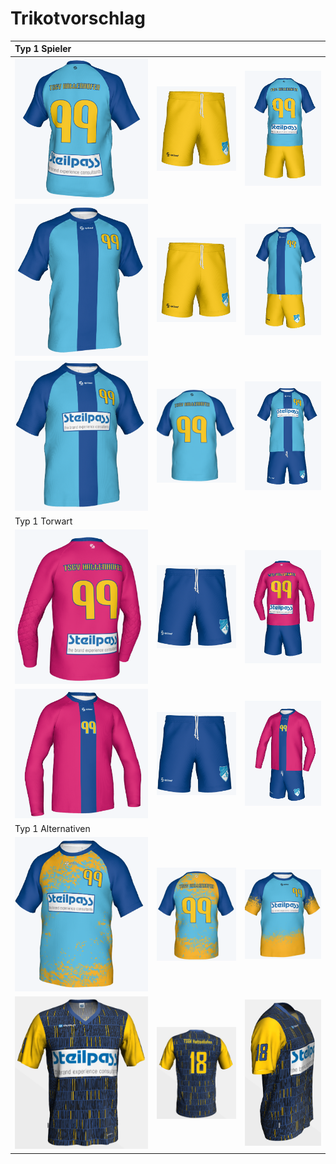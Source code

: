 # Trikotvorschlag

|Typ 1 Spieler|||
|:---|:---|:---|
|![Trikot 1](2022/Trikots/Trikot1.hinten.png "Trikot 1")|![Hose 1](2022/Trikots/Hose1.gelb.png "Hose 1")|![Set 1](2022/Trikots/Gesamt1b.hinten.png "Gesamt 1")|
|![Trikot 1](2022/Trikots/Trikot1.vorne.png "Trikot 1")|![Hose 1](2022/Trikots/Hose1.gelb.png "Hose 1")|![Set 1](2022/Trikots/Gesamt1b.vorne.png "Gesamt 1")|
|![Trikot 1](2022/Trikots/Trikot1c.vorne.png "Trikot 1")|![Hose 1](2022/Trikots/Trikot1c.hinten.png "Hose 1")|![Set 1](2022/Trikots/Gesamt1c.vorne.png "Gesamt 1")|
|Typ 1 Torwart|||
|![Trikot 1 Torwart](2022/Trikots/Trikot1.Torwart.hinten.png "Trikot 1")|![Hose 1](2022/Trikots/Hose1.blau.png "Hose 1")|![Set 1 Torwart](2022/Trikots/Gesamt1.Torwart.hinten.png "Gesamt 1")|
|![Trikot 1 Torwart](2022/Trikots/Trikot1.Torwart.vorne.png "Trikot 1")|![Hose 1](2022/Trikots/Hose1.blau.png "Hose 1")|![Set 1 Torwart](2022/Trikots/Gesamt1.Torwart.vorne.png "Gesamt 1")|
|Typ 1 Alternativen|||
|![Trikot 1](2022/Trikots/Trikot1d.vorne.png "Trikot 1")|![Hose 1](2022/Trikots/Trikot1d.hinten.png)|![Trikot 1](2022/Trikots/Trikot1e.vorne.png "Trikot 1")|
|![Trikot 2](2022/Trikots/Trikot2.vorne.png "Trikot 2")|![Trikot 2](2022/Trikots/Trikot2.hinten.png "Trikot 2")|![Trikot 2](2022/Trikots/Trikot2.seite.png "Trikot 2")|